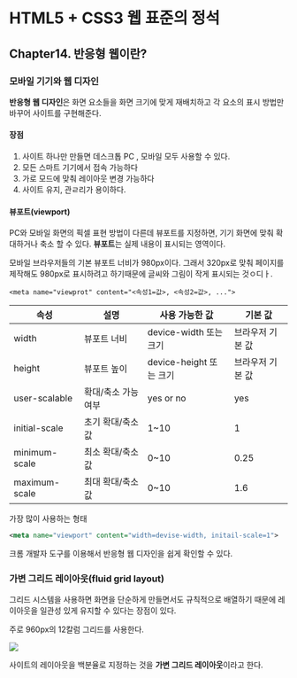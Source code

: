 # HTML5 + CSS3 웹 표준의 정석

## Chapter14. 반응형 웹이란?

### 모바일 기기와 웹 디자인

**반응형 웹 디자인**은 화면 요소들을 화면 크기에 맞게 재배치하고 각 요소의 표시 방법만 바꾸어 사이트를 구현해준다.

#### 장점

1. 사이트 하나만 만들면 데스크톱 PC , 모바일 모두 사용할 수 있다.
2. 모든 스마트 기기에서 접속 가능하다
3. 가로 모드에 맞춰 레이아웃 변경 가능하다
4. 사이트 유지, 관ㄹ리가 용이하다.

#### 뷰포트(viewport)

PC와 모바일 화면의 픽셀 표현 방법이 다른데 뷰포트를 지정하면, 기기 화면에 맞춰 확대하거나 축소 할 수 있다. **뷰포트**는 실제 내용이 표시되는 영역이다.

모바일 브라우저들의 기본 뷰포트 너비가 980px이다. 그래서 320px로 맞춰 페이지를 제작해도 980px로 표시하려고 하기때문에 글씨와 그림이 작게 표시되는 것ㅇ디ㅏ.

```
<meta name="viewprot" content="<속성1=값>, <속성2=값>, ...">
```

| 속성 | 설명 | 사용 가능한 값 | 기본 값 |
|--------|--------|--------|--------|
|width|뷰포트 너비| device-width 또는 크기 | 브라우저 기본 값|
|height|뷰포트 높이 | device-height 또는 크기 | 브라우저 기본 값|
|user-scalable|확대/축소 가능 여부 | yes or no | yes|
|initial-scale|초기 확대/축소 값|1~10|1|
|minimum-scale|최소 확대/축소 값|0~10|0.25|
|maximum-scale|최대 확대/축소 값|0~10|1.6|

가장 많이 사용하는 형태

```xml
<meta name="viewport" content="width=devise-width, initail-scale=1">
```

크롬 개발자 도구를 이용해서 반응형 웹 디자인을 쉽게 확인할 수 있다.

### 가변 그리드 레이아웃(fluid grid layout)

그리드 시스템을 사용하면 화면을 단순하게 만들면서도 규칙적으로 배열하기 때문에 레이아웃을 일관성 있게 유지할 수 있다는 장점이 있다.

주로 960px의 12칼럼 그리드를 사용한다.

![](http://dtechviews.com/wp-content/uploads/2015/05/Slide3.jpg)

사이트의 레이아웃을 백분율로 지정하는 것을 **가변 그리드 레이아웃**이라고 한다.


